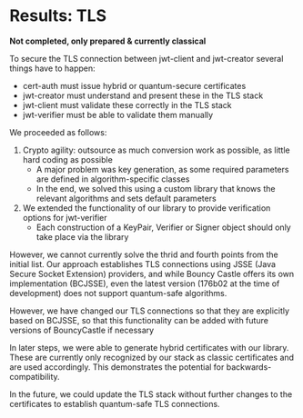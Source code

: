 # Results: TLS
**Not completed, only prepared & currently classical**

To secure the TLS connection between jwt-client and jwt-creator several things have to happen:

* cert-auth must issue hybrid or quantum-secure certificates
* jwt-creator must understand and present these in the TLS stack
* jwt-client must validate these correctly in the TLS stack
* jwt-verifier must be able to validate them manually

We proceeded as follows:

1. Crypto agility: outsource as much conversion work as possible, as little hard coding as possible
   * A major problem was key generation, as some required parameters are defined in algorithm-specific classes
   * In the end, we solved this using a custom library that knows the relevant algorithms and sets default parameters
2. We extended the functionality of our library to provide verification options for jwt-verifier
   * Each construction of a KeyPair, Verifier or Signer object should only take place via the library

However, we cannot currently solve the thrid and fourth points from the initial list. Our approach establishes TLS connections using JSSE (Java Secure Socket Extension) providers, and while Bouncy Castle offers its own implementation (BCJSSE), even the latest version (176b02 at the time of development) does not support quantum-safe algorithms.

However, we have changed our TLS connections so that they are explicitly based on BCJSSE, so that this functionality can be added with future versions of BouncyCastle if necessary

In later steps, we were able to generate hybrid certificates with our library. These are currently only recognized by our stack as classic certificates and are used accordingly. This demonstrates the potential for backwards-compatibility.

In the future, we could update the TLS stack without further changes to the certificates to establish quantum-safe TLS connections.
